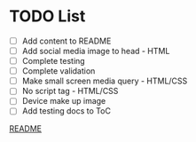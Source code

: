 # TODO List

- [ ] Add content to README
- [ ] Add social media image to head - HTML
- [ ] Complete testing
- [ ] Complete validation
- [ ] Make small screen media query - HTML/CSS
- [ ] No script tag - HTML/CSS
- [ ] Device make up image
- [ ] Add testing docs to ToC

[README](./README.md)
